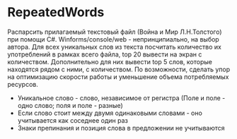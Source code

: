 # RepeatedWords

Распарсить прилагаемый текстовый файл (Война и Мир Л.Н.Толстого) при помощи C#. Winforms/console/web - непринципиально, на выбор автора.
Для всех уникальных слов из текста посчитать количество их употреблений в рамках всего файла, 
top 20 вывести на экран с количеством. Дополнительно для них вывести top 5 слов, которые находятся рядом с ними, с количеством. 
По возможности, сделать упор на оптимизацию скорости работы и уменьшение объема потребляемых ресурсов.


* Уникальное слово - слово, независимое от регистра (Поле и поле - одно слово; поля и поле - разные)
* Если слово стоит между двумя одинаковыми словами - оно учитывается как соседнее один раз
* Знаки препинания и позиция слова в предложении не учитываются

